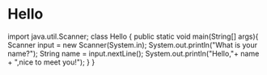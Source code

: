 # Hello
import java.util.Scanner;
class Hello {
    public static void main(String[] args){
        Scanner input = new Scanner(System.in);
        System.out.println("What is your name?");
        String name = input.nextLine();
        System.out.println("Hello,"+ name + ",nice to meet you!");
    }
}
